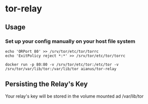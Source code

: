 # tor-relay

## Usage

### Set up your config manually on your host file system

```
echo 'ORPort 80' >> /srv/tor/etc/tor/torrc
echo 'ExitPolicy reject *:*' >> /srv/tor/etc/tor/torrc
```

```
docker run -p 80:80 -v /srv/tor/etc/tor:/etc/tor -v /srv/tor/var/lib/tor:/var/lib/tor aianus/tor-relay
```

## Persisting the Relay's Key

Your relay's key will be stored in the volume mounted ad /var/lib/tor
